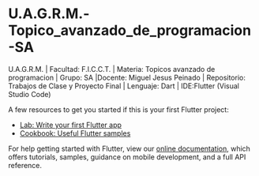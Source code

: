 # U.A.G.R.M.-Topico_avanzado_de_programacion-SA

U.A.G.R.M. | Facultad: F.I.C.C.T. | Materia: Topicos avanzado de programacion | Grupo: SA |Docente: Miguel Jesus Peinado | Repositorio: Trabajos de Clase y Proyecto Final | Lenguaje: Dart | IDE:Flutter (Visual Studio Code)

A few resources to get you started if this is your first Flutter project:

- [Lab: Write your first Flutter app](https://flutter.dev/docs/get-started/codelab)
- [Cookbook: Useful Flutter samples](https://flutter.dev/docs/cookbook)

For help getting started with Flutter, view our
[online documentation](https://flutter.dev/docs), which offers tutorials,
samples, guidance on mobile development, and a full API reference.
